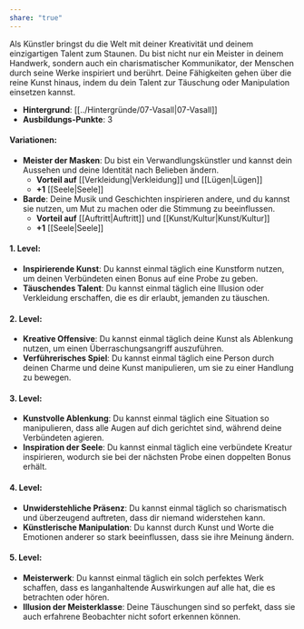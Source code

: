 ```yaml
---
share: "true"
---
```

Als Künstler bringst du die Welt mit deiner Kreativität und deinem einzigartigen Talent zum Staunen. Du bist nicht nur ein Meister in deinem Handwerk, sondern auch ein charismatischer Kommunikator, der Menschen durch seine Werke inspiriert und berührt. Deine Fähigkeiten gehen über die reine Kunst hinaus, indem du dein Talent zur Täuschung oder Manipulation einsetzen kannst.  
  
- **Hintergrund**: [[../Hintergründe/07-Vasall|07-Vasall]]  
- **Ausbildungs-Punkte**: 3  
  
#### **Variationen:**  
  
- **Meister der Masken**: Du bist ein Verwandlungskünstler und kannst dein Aussehen und deine Identität nach Belieben ändern.  
    - **Vorteil auf** [[Verkleidung|Verkleidung]] und [[Lügen|Lügen]]  
    - **+1** [[Seele|Seele]]  
- **Barde**: Deine Musik und Geschichten inspirieren andere, und du kannst sie nutzen, um Mut zu machen oder die Stimmung zu beeinflussen.  
    - **Vorteil auf** [[Auftritt|Auftritt]] und [[Kunst/Kultur|Kunst/Kultur]]  
    - **+1** [[Seele|Seele]]  
  
#### **1. Level:**  
  
- **Inspirierende Kunst**: Du kannst einmal täglich eine Kunstform nutzen, um deinen Verbündeten einen Bonus auf eine Probe zu geben.  
- **Täuschendes Talent**: Du kannst einmal täglich eine Illusion oder Verkleidung erschaffen, die es dir erlaubt, jemanden zu täuschen.  
  
#### **2. Level:**  
  
- **Kreative Offensive**: Du kannst einmal täglich deine Kunst als Ablenkung nutzen, um einen Überraschungsangriff auszuführen.  
- **Verführerisches Spiel**: Du kannst einmal täglich eine Person durch deinen Charme und deine Kunst manipulieren, um sie zu einer Handlung zu bewegen.  
  
#### **3. Level:**  
  
- **Kunstvolle Ablenkung**: Du kannst einmal täglich eine Situation so manipulieren, dass alle Augen auf dich gerichtet sind, während deine Verbündeten agieren.  
- **Inspiration der Seele**: Du kannst einmal täglich eine verbündete Kreatur inspirieren, wodurch sie bei der nächsten Probe einen doppelten Bonus erhält.  
  
#### **4. Level:**  
  
- **Unwiderstehliche Präsenz**: Du kannst einmal täglich so charismatisch und überzeugend auftreten, dass dir niemand widerstehen kann.  
- **Künstlerische Manipulation**: Du kannst durch Kunst und Worte die Emotionen anderer so stark beeinflussen, dass sie ihre Meinung ändern.  
  
#### **5. Level:**  
  
- **Meisterwerk**: Du kannst einmal täglich ein solch perfektes Werk schaffen, dass es langanhaltende Auswirkungen auf alle hat, die es betrachten oder hören.  
- **Illusion der Meisterklasse**: Deine Täuschungen sind so perfekt, dass sie auch erfahrene Beobachter nicht sofort erkennen können.